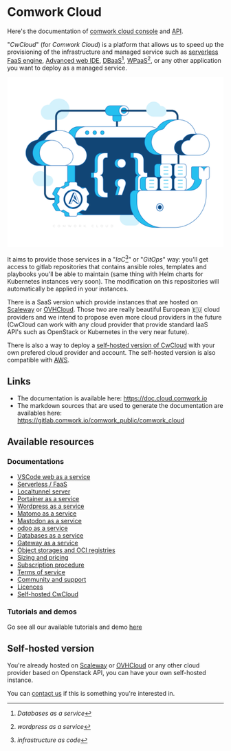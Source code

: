 # Comwork Cloud

Here's the documentation of [comwork cloud console](https://cloud.comwork.io) and [API](https://cloud-api.comwork.io).

"_CwCloud_" (for _Comwork Cloud_) is a platform that allows us to speed up the provisioning of the infrastructure and managed service such as [serverless FaaS engine](./serverless.md), [Advanced web IDE](./code.md), [DBaaS](./dbaas.md)[^1], [WPaaS](./wpaas.md)[^2], or any other application you want to deploy as a managed service.

![cloud_bg](./img/cloud_bg.png)

It aims to provide those services in a "_IaC_[^3]" or "_GitOps_" way: you'll get access to gitlab repositories that contains ansible roles, templates and playbooks you'll be able to maintain (same thing with Helm charts for Kubernetes instances very soon). The modification on this repositories will automatically be applied in your instances.

There is a SaaS version which provide instances that are hosted on [Scaleway](https://www.scaleway.com) or [OVHCloud](https://www.ovhcloud.com). Those two are really beautiful European 🇪🇺 cloud providers and we intend to propose even more cloud providers in the future (CwCloud can work with any cloud provider that provide standard IaaS API's such as OpenStack or Kubernetes in the very near future).

There is also a way to deploy a [self-hosted version of CwCloud](./tutorials/selfhosted.md) with your own prefered cloud provider and account. The self-hosted version is also compatible with [AWS](https://aws.amazon.com).

[^1]: _Databases as a service_
[^2]: _wordpress as a service_
[^3]: _infrastructure as code_

## Links

* The documentation is available here: https://doc.cloud.comwork.io
* The markdown sources that are used to generate the documentation are availables here: https://gitlab.comwork.io/comwork_public/comwork_cloud

## Available resources

### Documentations

* [VSCode web as a service](./code.md)
* [Serverless / FaaS](./serverless.md)
* [Localtunnel server](./localtunnel.md)
* [Portainer as a service](./portainer.md)
* [Wordpress as a service](./wpaas.md)
* [Matomo as a service](./matomo.md)
* [Mastodon as a service](./mastodon.md)
* [odoo as a service](./odoo.md)
* [Databases as a service](./dbaas.md)
* [Gateway as a service](./vps.md)
* [Object storages and OCI registries](./storage.md)
* [Sizing and pricing](./sizing_pricing.md)
* [Subscription procedure](./subscription.md)
* [Terms of service](./terms.md)
* [Community and support](./community.md)
* [Licences](./licences.md)
* [Self-hosted CwCloud](./selfhosted.md)

### Tutorials and demos

Go see all our available tutorials and demo [here](./tutorials/README.md)

## Self-hosted version

You're already hosted on [Scaleway](https://www.scaleway.com) or [OVHCloud](https://www.ovhcloud.com) or any other cloud provider based on Openstack API, you can have your own self-hosted instance.

You can [contact us](./subscription.md) if this is something you're interested in.